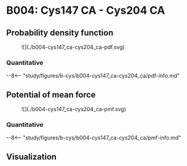 # B004: Cys147 CA - Cys204 CA

## Probability density function

<figure markdown>
![](./b004-cys147_ca-cys204_ca-pdf.svg)
</figure>

### Quantitative

--8<-- "study/figures/b-cys/b004-cys147_ca-cys204_ca/pdf-info.md"

## Potential of mean force

<figure markdown>
![](./b004-cys147_ca-cys204_ca-pmf.svg)
</figure>

### Quantitative

--8<-- "study/figures/b-cys/b004-cys147_ca-cys204_ca/pmf-info.md"

## Visualization

<div id="b004-view" class="mol-container"></div>

<script>
document.addEventListener('DOMContentLoaded', (event) => {
    const viewer = molstar.Viewer.create('b004-view', {
        layoutIsExpanded: false,
        layoutShowControls: false,
        layoutShowRemoteState: false,
        layoutShowSequence: true,
        layoutShowLog: false,
        layoutShowLeftPanel: false,
        viewportShowExpand: true,
        viewportShowSelectionMode: true,
        viewportShowAnimation: false,
        pdbProvider: 'rcsb',
    }).then(viewer => {
        // viewer.loadStructureFromUrl("/analysis/005-rogfp-glh-md/data/traj/frame_106403.pdb", "pdb");
        viewer.loadSnapshotFromUrl("/misc/002-molstar-states/f001.molj", "molj");
    });
});
</script>
